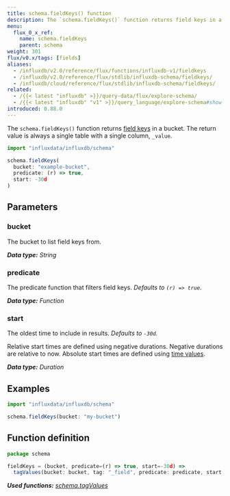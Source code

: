 ```yaml
---
title: schema.fieldKeys() function
description: The `schema.fieldKeys()` function returns field keys in a bucket.
menu:
  flux_0_x_ref:
    name: schema.fieldKeys
    parent: schema
weight: 301
flux/v0.x/tags: [fields]
aliases:
  - /influxdb/v2.0/reference/flux/functions/influxdb-v1/fieldkeys
  - /influxdb/v2.0/reference/flux/stdlib/influxdb-schema/fieldkeys/
  - /influxdb/cloud/reference/flux/stdlib/influxdb-schema/fieldkeys/
related:
  - /{{< latest "influxdb" >}}/query-data/flux/explore-schema/
  - /{{< latest "influxdb" "v1" >}}/query_language/explore-schema#show-field-keys, SHOW FIELD KEYS in InfluxQL
introduced: 0.88.0
---
```


The `schema.fieldKeys()` function returns [field keys](/influxdb/v2.0/reference/glossary/#field-key) in a bucket.
The return value is always a single table with a single column, `_value`.

```js
import "influxdata/influxdb/schema"

schema.fieldKeys(
  bucket: "example-bucket",
  predicate: (r) => true,
  start: -30d
)
```

## Parameters

### bucket
The bucket to list field keys from.

_**Data type:** String_

### predicate
The predicate function that filters field keys.
_Defaults to `(r) => true`._

_**Data type:** Function_

### start
The oldest time to include in results.
_Defaults to `-30d`._

Relative start times are defined using negative durations.
Negative durations are relative to now.
Absolute start times are defined using [time values](/flux/v0.x/language/types/#time-types).

_**Data type:** Duration_

## Examples
```js
import "influxdata/influxdb/schema"

schema.fieldKeys(bucket: "my-bucket")
```

## Function definition
```js
package schema

fieldKeys = (bucket, predicate=(r) => true, start=-30d) =>
  tagValues(bucket: bucket, tag: "_field", predicate: predicate, start: start)
```

_**Used functions:**
[schema.tagValues](/flux/v0.x/stdlib/influxdata/influxdb/schema/tagvalues/)_
